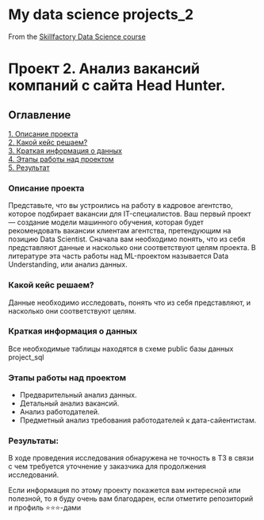 # My data science projects_2
From the [Skillfactory Data Science course](https://skillfactory.ru/data-scientist)

# Проект 2. Анализ вакансий компаний с сайта Head Hunter.

## Оглавление
[1. Описание проекта](https://github.com/Andrdeni/sf_data_science/blob/main/README.md#Описание-проекта)  
[2. Какой кейс решаем?](https://github.com/Andrdeni/sf_data_science/blob/main/README.md#Какой-кейс-решаем)  
[3. Краткая информация о данных](https://github.com/Andrdeni/sf_data_science/blob/main/README.md#Краткая-информация-о-данных)  
[4. Этапы работы над проектом](https://github.com/Andrdeni/sf_data_science/blob/main/README.md#Этапы-работы-над-проектом)  
[5. Результат](https://github.com/Andrdeni/sf_data_science/blob/main/README.md#Результат)    
 

### Описание проекта    
Представьте, что вы устроились на работу в кадровое агентство, которое подбирает вакансии для IT-специалистов. Ваш первый проект — создание модели машинного обучения, которая будет рекомендовать вакансии клиентам агентства, претендующим на позицию Data Scientist. Сначала вам необходимо понять, что из себя представляют данные и насколько они соответствуют целям проекта. В литературе эта часть работы над ML-проектом называется Data Understanding, или анализ данных.


### Какой кейс решаем?    
Данные необходимо исследовать, понять что из себя представляют, и насколько они соответствуют целям. 

### Краткая информация о данных
Все необходимые таблицы находятся в схеме public базы данных project_sql
  

### Этапы работы над проектом  
- Предварительный анализ данных.
- Детальный анализ вакансий. 
- Анализ работодателей.
- Предметный анализ требования работодателей к дата-сайентистам.



### Результаты:  
В ходе проведения исследования обнаружена не точность в ТЗ  в связи с чем требуется уточнение у заказчика для продолжения исследований.



Если информация по этому проекту покажется вам интересной или полезной, то я буду очень вам благодарен, если отметите репозиторий и профиль ⭐️⭐️⭐️-дами